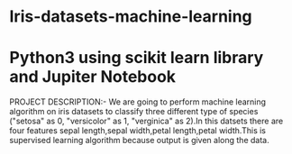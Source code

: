 # Iris-datasets-machine-learning 
# Python3 using scikit learn library and Jupiter Notebook 
PROJECT DESCRIPTION:- We are going to perform machine learning algorithm on iris datasets to classify three different type of species ("setosa" as 0, "versicolor" as 1, "verginica" as 2).In this datsets there are four features sepal length,sepal width,petal length,petal width.This is supervised learning algorithm because output is given along the data.
